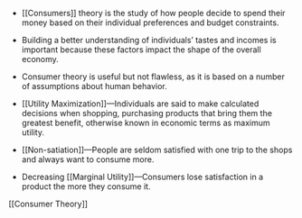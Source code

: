 
- [[Consumers]] theory is the study of how people decide to spend their money based on their individual preferences and budget constraints.
- Building a better understanding of individuals’ tastes and incomes is important because these factors impact the shape of the overall economy.
- Consumer theory is useful but not flawless, as it is based on a number of assumptions about human behavior.

- [[Utility Maximization]]—Individuals are said to make calculated decisions when shopping, purchasing products that bring them the greatest benefit, otherwise known in economic terms as maximum utility.
- [[Non-satiation]]—People are seldom satisfied with one trip to the shops and always want to consume more.
- Decreasing [[Marginal Utility]]—Consumers lose satisfaction in a product the more they consume it.

[[Consumer Theory]]